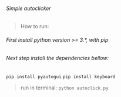 ###### Simple autoclicker

> How to run:

###### First install python version >= 3.*, with pip
###### Next step install the dependencies bellow:
`pip install pyautogui`
`pip install keyboard`


> run in terminal: `python autoclick.py`
